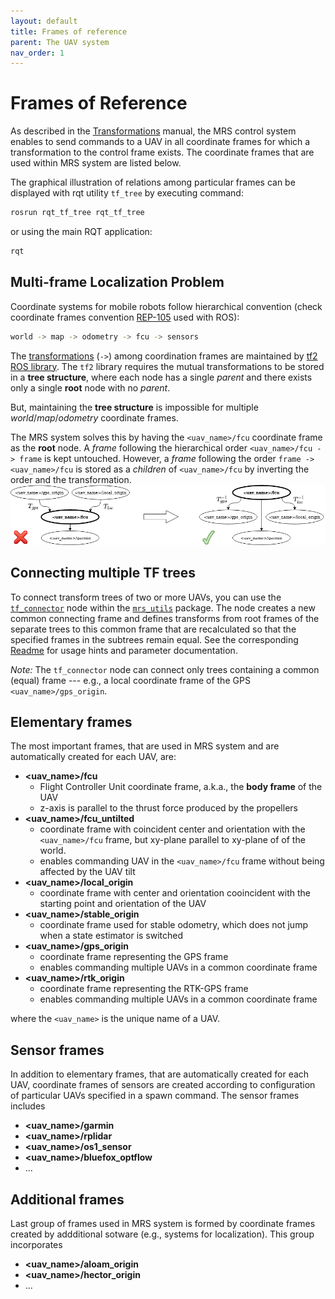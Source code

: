 ```yaml
---
layout: default
title: Frames of reference
parent: The UAV system
nav_order: 1
---
```


# Frames of Reference

As described in the [Transformations](transformations.md) manual, the MRS control system enables to send commands to a UAV in all coordinate frames for which a transformation to the control frame exists.
The coordinate frames that are used within MRS system are listed below. 

The graphical illustration of relations among particular frames can be displayed with rqt utility `tf_tree` by executing command:
```bash
rosrun rqt_tf_tree rqt_tf_tree
```
or using the main RQT application:
```bash
rqt
```

## Multi-frame Localization Problem

Coordinate systems for mobile robots follow hierarchical convention (check coordinate frames convention [REP-105](https://www.ros.org/reps/rep-0105.html) used with ROS):
```bash
world -> map -> odometry -> fcu -> sensors
```
The [transformations](https://ctu-mrs.github.io/docs/system/transformations.html) (`->`) among coordination frames are maintained by [tf2 ROS library](http://wiki.ros.org/tf2).
The `tf2` library requires the mutual transformations to be stored in a **tree structure**, where each node has a single *parent* and there exists only a single **root** node with no *parent*.

But, maintaining the **tree structure** is impossible for multiple *world*/*map*/*odometry* coordinate frames.

The MRS system solves this by having the `<uav_name>/fcu` coordinate frame as the **root** node.
A *frame* following the hierarchical order `<uav_name>/fcu -> frame` is kept untouched.
However, a *frame* following the order `frame -> <uav_name>/fcu` is stored as a *children* of `<uav_name>/fcu` by inverting the order and the transformation.
![](fig/multi_frame_localization_problem.png)

## Connecting multiple TF trees

To connect transform trees of two or more UAVs, you can use the [`tf_connector`](https://github.com/ctu-mrs/mrs_utils/tree/master/tf_connector) node within the [`mrs_utils`](https://github.com/ctu-mrs/mrs_utils) package.
The node creates a new common connecting frame and defines transforms from root frames of the separate trees to this common frame that are recalculated so that the specified frames in the subtrees remain equal.
See the corresponding [Readme](https://github.com/ctu-mrs/mrs_utils/blob/master/tf_connector/README.md) for usage hints and parameter documentation.

*Note:* The `tf_connector` node can connect only trees containing a common (equal) frame --- e.g., a local coordinate frame of the GPS `<uav_name>/gps_origin`.


## Elementary frames

The most important frames, that are used in MRS system and are automatically created for each UAV, are:

* **\<uav_name\>/fcu**
  * Flight Controller Unit coordinate frame, a.k.a., the **body frame** of the UAV
  * z-axis is parallel to the thrust force produced by the propellers
* **\<uav_name\>/fcu_untilted**
  * coordinate frame with coincident center and orientation with the `<uav_name>/fcu` frame, but xy-plane parallel to xy-plane of of the world.
  * enables commanding UAV in the `<uav_name>/fcu` frame without being affected by the UAV tilt
* **\<uav_name\>/local_origin**
  * coordinate frame with center and orientation cooincident with the starting point and orientation of the UAV 
* **\<uav_name\>/stable_origin**
  * coordinate frame used for stable odometry, which does not jump when a state estimator is switched
* **\<uav_name\>/gps_origin**
  * coordinate frame representing the GPS frame
  * enables commanding multiple UAVs in a common coordinate frame
* **\<uav_name\>/rtk_origin**
  * coordinate frame representing the RTK-GPS frame
  * enables commanding multiple UAVs in a common coordinate frame

where the `<uav_name>` is the unique name of a UAV.

## Sensor frames

In addition to elementary frames, that are automatically created for each UAV, coordinate frames of sensors are created according to configuration of particular UAVs specified in a spawn command.
The sensor frames includes

* **\<uav_name\>/garmin**
* **\<uav_name\>/rplidar**
* **\<uav_name\>/os1_sensor**
* **\<uav_name\>/bluefox_optflow**
* ...

## Additional frames

Last group of frames used in MRS system is formed by coordinate frames created by addditional sotware (e.g., systems for localization).
This group incorporates 

* **\<uav_name\>/aloam_origin**
* **\<uav_name\>/hector_origin**
* ...
